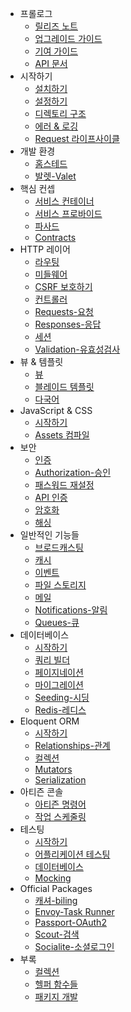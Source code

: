 - 프롤로그
    - [릴리즈 노트](/docs/{{version}}/releases)
    - [업그레이드 가이드](/docs/{{version}}/upgrade)
    - [기여 가이드](/docs/{{version}}/contributions)
    - [API 문서](/api/{{version}})
- 시작하기
    - [설치하기](/docs/{{version}}/installation)
    - [설정하기](/docs/{{version}}/configuration)
    - [디렉토리 구조](/docs/{{version}}/structure)
    - [에러 & 로깅](/docs/{{version}}/errors)
    - [Request 라이프사이클](/docs/{{version}}/lifecycle)
- 개발 환경
    - [홈스테드](/docs/{{version}}/homestead)
    - [발렛-Valet](/docs/{{version}}/valet)
- 핵심 컨셉
    - [서비스 컨테이너](/docs/{{version}}/container)
    - [서비스 프로바이드](/docs/{{version}}/providers)
    - [파사드](/docs/{{version}}/facades)
    - [Contracts](/docs/{{version}}/contracts)
- HTTP 레이어
    - [라우팅](/docs/{{version}}/routing)
    - [미들웨어](/docs/{{version}}/middleware)
    - [CSRF 보호하기](/docs/{{version}}/csrf)
    - [컨트롤러](/docs/{{version}}/controllers)
    - [Requests-요청](/docs/{{version}}/requests)
    - [Responses-응답](/docs/{{version}}/responses)
    - [세션](/docs/{{version}}/session)
    - [Validation-유효성검사](/docs/{{version}}/validation)
- 뷰 & 템플릿
    - [뷰](/docs/{{version}}/views)
    - [블레이드 템플릿](/docs/{{version}}/blade)
    - [다국어](/docs/{{version}}/localization)
- JavaScript & CSS
    - [시작하기](/docs/{{version}}/frontend)
    - [Assets 컴파일](/docs/{{version}}/elixir)
- 보안
    - [인증](/docs/{{version}}/authentication)
    - [Authorization-승인](/docs/{{version}}/authorization)
    - [패스워드 재설정](/docs/{{version}}/passwords)
    - [API 인증](/docs/{{version}}/passport)
    - [암호화](/docs/{{version}}/encryption)
    - [해싱](/docs/{{version}}/hashing)
- 일반적인 기능들
    - [브로드캐스팅](/docs/{{version}}/broadcasting)
    - [캐시](/docs/{{version}}/cache)
    - [이벤트](/docs/{{version}}/events)
    - [파일 스토리지](/docs/{{version}}/filesystem)
    - [메일](/docs/{{version}}/mail)
    - [Notifications-알림](/docs/{{version}}/notifications)
    - [Queues-큐](/docs/{{version}}/queues)
- 데이터베이스
    - [시작하기](/docs/{{version}}/database)
    - [쿼리 빌더](/docs/{{version}}/queries)
    - [페이지네이션](/docs/{{version}}/pagination)
    - [마이그레이션](/docs/{{version}}/migrations)
    - [Seeding-시딩](/docs/{{version}}/seeding)
    - [Redis-레디스](/docs/{{version}}/redis)
- Eloquent ORM
    - [시작하기](/docs/{{version}}/eloquent)
    - [Relationships-관계](/docs/{{version}}/eloquent-relationships)
    - [컬렉션](/docs/{{version}}/eloquent-collections)
    - [Mutators](/docs/{{version}}/eloquent-mutators)
    - [Serialization](/docs/{{version}}/eloquent-serialization)
- 아티즌 콘솔
    - [아티즌 명령어](/docs/{{version}}/artisan)
    - [작업 스케줄링](/docs/{{version}}/scheduling)
- 테스팅
    - [시작하기](/docs/{{version}}/testing)
    - [어플리케이션 테스팅](/docs/{{version}}/application-testing)
    - [데이터베이스](/docs/{{version}}/database-testing)
    - [Mocking](/docs/{{version}}/mocking)
- Official Packages
    - [캐셔-biling](/docs/{{version}}/billing)
    - [Envoy-Task Runner](/docs/{{version}}/envoy)
    - [Passport-OAuth2](/docs/{{version}}/passport)
    - [Scout-검색](/docs/{{version}}/scout)
    - [Socialite-소셜로그인](https://github.com/laravel/socialite)
- 부록
    - [컬렉션](/docs/{{version}}/collections)
    - [헬퍼 함수들](/docs/{{version}}/helpers)
    - [패키지 개발](/docs/{{version}}/packages)
